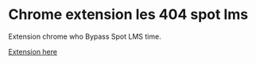 # Chrome extension les 404 spot lms
Extension chrome who Bypass Spot LMS time.

[Extension here](https://chrome.google.com/webstore/detail/g4-spot-lms/fagahfpaoeolbcamfdgjnehbhifmljlg)
